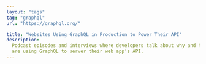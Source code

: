 ```yaml
---
layout: "tags"
tag: "graphql"
url: "https://graphql.org/"

title: "Websites Using GraphQL in Production to Power Their API"
description:
  Podcast episodes and interviews where developers talk about why and how they
  are using GraphQL to server their web app's API.
---
```

